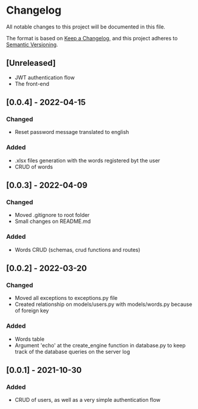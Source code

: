 # Changelog
All notable changes to this project will be documented in this file.

The format is based on [Keep a Changelog](https://keepachangelog.com/en/1.0.0/),
and this project adheres to [Semantic Versioning](https://semver.org/spec/v2.0.0.html).

## [Unreleased]

   - JWT authentication flow
   - The front-end

## [0.0.4] - 2022-04-15
### Changed
   - Reset password message translated to english

### Added
   - .xlsx files generation with the words registered byt the user
   - CRUD of words

## [0.0.3] - 2022-04-09
### Changed
   - Moved .gitignore to root folder
   - Small changes on README.md

### Added
   - Words CRUD (schemas, crud functions and routes)

## [0.0.2] - 2022-03-20
### Changed
   - Moved all exceptions to exceptions.py file
   - Created relationship on models/users.py with models/words.py because of foreign key

### Added
   - Words table
   - Argument 'echo' at the create_engine function in database.py to keep track of the database queries on the server log

## [0.0.1] - 2021-10-30
### Added
   - CRUD of users, as well as a very simple authentication flow 
